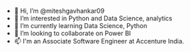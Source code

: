 - 👋 Hi, I’m @miteshgavhankar09
- 👀 I’m interested in Python and Data Science, analytics
- 🌱 I’m currently learning Data Science, Python
- 💞️ I’m looking to collaborate on Power BI
- 📫 I'm an Associate Software Engineer at Accenture India.

<!---
miteshgavhankar09/miteshgavhankar09 is a ✨ special ✨ repository because its `README.md` (this file) appears on your GitHub profile.
You can click the Preview link to take a look at your changes.
--->
